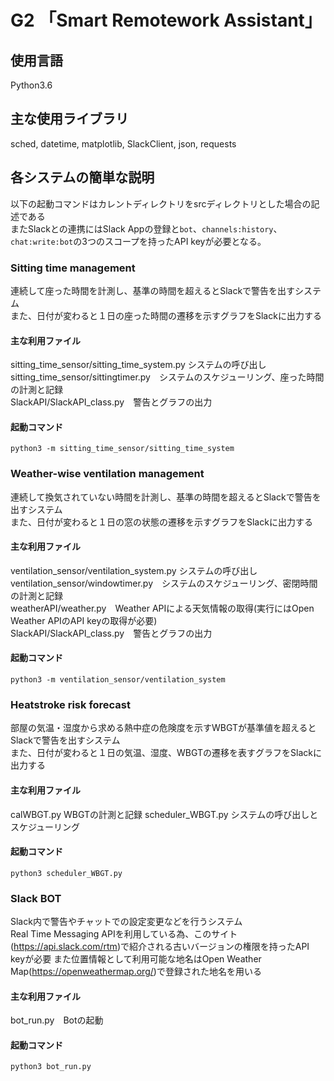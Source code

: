 # G2 「Smart Remotework Assistant」

## 使用言語
Python3.6

## 主な使用ライブラリ
sched, datetime, matplotlib, SlackClient, json, requests

## 各システムの簡単な説明
以下の起動コマンドはカレントディレクトリをsrcディレクトリとした場合の記述である  
またSlackとの連携にはSlack Appの登録と`bot`、`channels:history`、`chat:write:bot`の3つのスコープを持ったAPI keyが必要となる。


### Sitting time management
連続して座った時間を計測し、基準の時間を超えるとSlackで警告を出すシステム  
また、日付が変わると１日の座った時間の遷移を示すグラフをSlackに出力する

#### 主な利用ファイル
sitting_time_sensor/sitting_time_system.py システムの呼び出し  
sitting_time_sensor/sittingtimer.py　システムのスケジューリング、座った時間の計測と記録  
SlackAPI/SlackAPI_class.py　警告とグラフの出力  

#### 起動コマンド
`python3 -m sitting_time_sensor/sitting_time_system`

### Weather-wise ventilation management
連続して換気されていない時間を計測し、基準の時間を超えるとSlackで警告を出すシステム  
また、日付が変わると１日の窓の状態の遷移を示すグラフをSlackに出力する

#### 主な利用ファイル
ventilation_sensor/ventilation_system.py システムの呼び出し  
ventilation_sensor/windowtimer.py　システムのスケジューリング、密閉時間の計測と記録  
weatherAPI/weather.py　Weather APIによる天気情報の取得(実行にはOpen Weather APIのAPI keyの取得が必要)  
SlackAPI/SlackAPI_class.py　警告とグラフの出力  

#### 起動コマンド
`python3 -m ventilation_sensor/ventilation_system`

### Heatstroke risk forecast
部屋の気温・湿度から求める熱中症の危険度を示すWBGTが基準値を超えるとSlackで警告を出すシステム  
また、日付が変わると１日の気温、湿度、WBGTの遷移を表すグラフをSlackに出力する

#### 主な利用ファイル
calWBGT.py WBGTの計測と記録
scheduler_WBGT.py システムの呼び出しとスケジューリング

#### 起動コマンド
`python3 scheduler_WBGT.py`

### Slack BOT
Slack内で警告やチャットでの設定変更などを行うシステム  
Real Time Messaging APIを利用している為、このサイト(https://api.slack.com/rtm)で紹介される古いバージョンの権限を持ったAPI keyが必要
また位置情報として利用可能な地名はOpen Weather Map(https://openweathermap.org/)で登録された地名を用いる

#### 主な利用ファイル
bot_run.py　Botの起動

#### 起動コマンド
`python3 bot_run.py`
